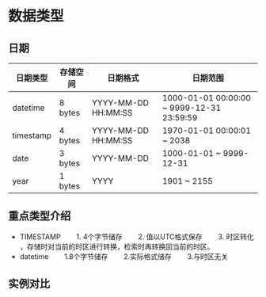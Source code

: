 # 数据类型

## 日期 

日期类型  | 存储空间 | 日期格式            | 日期范围
----------|----------|---------------|----------------------------------
datetime  | 8 bytes  | YYYY-MM-DD HH:MM:SS | 1000-01-01 00:00:00 ~ 9999-12-31 23:59:59
timestamp | 4 bytes  | YYYY-MM-DD HH:MM:SS | 1970-01-01 00:00:01 ~ 2038
date      | 3 bytes  | YYYY-MM-DD          | 1000-01-01          ~ 9999-12-31
year      | 1 bytes  | YYYY                | 1901                ~ 2155


## 重点类型介绍
* TIMESTAMP
　　1. 4个字节储存
　　2. 值以UTC格式保存
　　3. 时区转化 ，存储时对当前的时区进行转换，检索时再转换回当前的时区。
* datetime
　　1.8个字节储存
　　2.实际格式储存
　　3.与时区无关

## 实例对比
